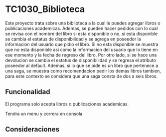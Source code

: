 # TC1030_Biblioteca

Este proyecto trata sobre una biblioteca a la cual le puedes agregar libros o publicaciones academicas. Ademas, se pueden hacer pedidos con lo cual se revisa con el nombre del libro si esta disponible o no, si esta disponible se cambia el estatus de disponibilidad y se agrega en poseedor la informacion del usuario que pidio el libro. Si no esta disponible se muestra que no esta disponible asi como la informacion del usuario que lo tiene en ese momento y la fecha de regreso del libro. Por otro lado, si se hace una devolucion se cambia el estatus de disponibilidad y se regresa el atributo poseedor al default. 
Ademas, si lo que se pide es un libro que pertenece a una saga, se muestra como recomendacion pedir los demas libros tambien, para este contexto se considera que una saga consta de dos a seis libros. 

## Funcionalidad 

El programa solo acepta libros o publicaciones academicas.

Tendra un menu y correra en consola.

## Consideraciones
